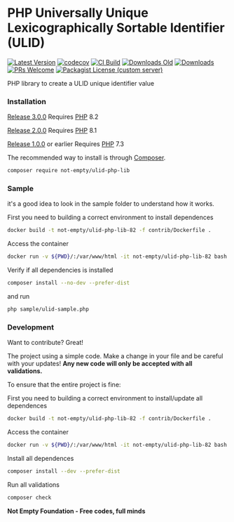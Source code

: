 # PHP Universally Unique Lexicographically Sortable Identifier (ULID)

[![Latest Version](https://img.shields.io/github/v/release/not-empty/ulid-php-lib.svg?style=flat-square)](https://github.com/not-empty/ulid-php-lib/releases)
[![codecov](https://codecov.io/gh/not-empty/ulid-php-lib/graph/badge.svg?token=AEMV163UW6)](https://codecov.io/gh/not-empty/ulid-php-lib)
[![CI Build](https://img.shields.io/github/actions/workflow/status/not-empty/ulid-php-lib/php.yml)](https://github.com/not-empty/ulid-php-lib/actions/workflows/php.yml)
[![Downloads Old](https://img.shields.io/packagist/dt/kiwfy/ulid-php?logo=old&label=downloads%20legacy)](https://packagist.org/packages/kiwfy/ulid-php)
[![Downloads](https://img.shields.io/packagist/dt/not-empty/ulid-php-lib?logo=old&label=downloads)](https://packagist.org/packages/not-empty/ulid-php-lib)
[![PRs Welcome](https://img.shields.io/badge/PRs-welcome-brightgreen.svg?style=flat-square)](http://makeapullrequest.com)
[![Packagist License (custom server)](https://img.shields.io/packagist/l/not-empty/ulid-php-lib)](https://github.com/not-empty/ulid-php-lib/blob/master/LICENSE)



PHP library to create a ULID unique identifier value

### Installation

[Release 3.0.0](https://github.com/not-empty/ulid-php-lib/releases/tag/3.0.0) Requires [PHP](https://php.net) 8.2

[Release 2.0.0](https://github.com/not-empty/ulid-php-lib/releases/tag/2.0.0) Requires [PHP](https://php.net) 8.1

[Release 1.0.0](https://github.com/not-empty/ulid-php-lib/releases/tag/1.0.0) or earlier Requires [PHP](https://php.net) 7.3

The recommended way to install is through [Composer](https://getcomposer.org/).

```sh
composer require not-empty/ulid-php-lib
```

### Sample

it's a good idea to look in the sample folder to understand how it works.

First you need to building a correct environment to install dependences

```sh
docker build -t not-empty/ulid-php-lib-82 -f contrib/Dockerfile .
```

Access the container
```sh
docker run -v ${PWD}/:/var/www/html -it not-empty/ulid-php-lib-82 bash
```

Verify if all dependencies is installed
```sh
composer install --no-dev --prefer-dist
```

and run
```sh
php sample/ulid-sample.php
```

### Development

Want to contribute? Great!

The project using a simple code.
Make a change in your file and be careful with your updates!
**Any new code will only be accepted with all validations.**

To ensure that the entire project is fine:

First you need to building a correct environment to install/update all dependences

```sh
docker build -t not-empty/ulid-php-lib-82 -f contrib/Dockerfile .
```

Access the container
```sh
docker run -v ${PWD}/:/var/www/html -it not-empty/ulid-php-lib-82 bash
```

Install all dependences
```sh
composer install --dev --prefer-dist
```

Run all validations
```sh
composer check
```

**Not Empty Foundation - Free codes, full minds**

